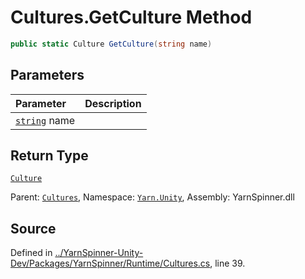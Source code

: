 # Cultures.GetCulture Method


```csharp
public static Culture GetCulture(string name)
```

## Parameters
|Parameter|Description|
|:---|:---|
|[`string`](https://docs.microsoft.com/dotnet/api/System.String) name||
## Return Type
[`Culture`](/api/csharp/yarn.unity/culture.md)


<div class="class-metadata">

Parent: [`Cultures`](/api/csharp/yarn.unity/cultures.md), Namespace: [`Yarn.Unity`](/api/csharp/yarn.unity/README.md), Assembly: YarnSpinner.dll
</div>

## Source
Defined in [../YarnSpinner-Unity-Dev/Packages/YarnSpinner/Runtime/Cultures.cs](https://github.com/YarnSpinnerTool/YarnSpinner-Unity//blob/develop/Runtime/Cultures.cs#L39), line 39.
